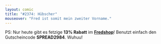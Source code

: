 ```yaml
---
layout: comic
title: "#2374: Hübscher"
mouseover: "Fred ist somit mein zweiter Vorname."
---
```


PS: 
Nur heute gibt es fetzige <strong>13% Rabatt</strong> im <a href="http://fred-o-mat.spreadshirt.net/" title="Fredshop"><strong>Fredshop</strong></a>! Benutzt einfach den Gutscheincode <strong>SPREAD2984</strong>.
Wuhuu!
